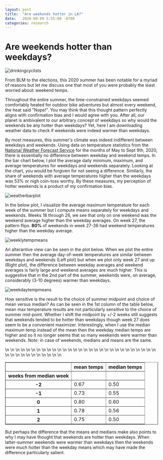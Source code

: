 ```yaml
---
layout: post
title:  "Are weekends hotter in LA?"
date:   2020-09-09 5:55:00 -0700
categories: research
---
```



# Are weekends hotter than weekdays? 

![drinkingcyclists](/drinking.png)

From BLM to the elections, this 2020 summer has been notable for a myriad of reasons but let me discuss one that most of you were probably the least worried about: weekend temps. 


Throughout the entire summer, the time-constrained weekdays seemed comfortably heated for outdoor bike adventures but almost every weekend, the heat said "Nope!". You may think that this thought pattern perfectly aligns with confirmation bias and I would agree with you. After all, our planet is ambivalent to our arbitrary concept of weekdays so why would the weekends be any hotter than weekdays? Yet, here I am downloading weather data to check if weekends were indeed warmer than weekdays. 


By most measures, this summer's climate was indeed indifferent between weekdays and weekends. Using data on temperature statistics from the [National Weather Forecast Service](https://w2.weather.gov/climate/xmacis.php?wfo=lox) for the months of May to Sept 9th, 2020, there is essentially no difference between weekday and weekend temps. In the bar chart below, I plot the average daily minimum, maximum, and average temperatures for weekdays and weekends separately. Looking at the chart, you would be forgiven for not seeing a difference. Similarly, the share of weekends with average temperatures higher than the weekdays was 53\% or nigh coin-toss worthy. By these measures, my perception of hotter weekends is a product of my confirmation bias. 

![weatherbarplot](/weatherbarplot.png)

In the below plot, I visualize the average maximum temperature for each week of the summer but I compute means separately for weekdays and weekends. Weeks 18 through 26, we see that only on one weekend was the weekend average higher than the weekday averages. On week 27, the pattern flips. **80%** of weekends in week 27-36 had weekend temperatures higher than the weekday average. 

![weeklytempmeans](/weeklytempaverages.png)

An alterantive view can be seen in the plot below. When we plot the entire summer then the average day-of-week temperatures are similar between weekdays and weekends (Left plot) but when we plot only week 27 and up (Right plot), the difference between weekday averages and weekend averages is fairly large and weekend averages are much higher. This is suggestive that in the 2nd part of the summer, weekends were, on average, considerably (3-10 degrees) warmer than weekdays. 

![weekdaytempmeans](/weekdaytempmeans.png)

How sensitive is the result to the choice of summer midpoint and choice of mean versus median? As can be seen in the 1st column of the table below, mean max temperature results are not particularly sensitive to the choice of summer mid-point. Whether I shift the midpoint by +/-2 weeks still suggests that weekends tended to be hotter than weekdays though week 27 does seem to be a convenient maximizer. Interestingly, when I use the median maximum temp instead of the mean then the weekday median temps are higher and so it no longer seems that so many weekends were warmer than weekends. *Note*: in case of weekends, medians and means are the same. 

<table border="1" class="dataframe">\n  <thead>\n    <tr style="text-align: right;">\n      <th></th>\n      <th>mean temps</th>\n      <th>median temps</th>\n    </tr>\n    <tr>\n      <th>weeks from median week</th>\n      <th></th>\n      <th></th>\n    </tr>\n  </thead>\n  <tbody>\n    <tr>\n      <th>-2</th>\n      <td>0.67</td>\n      <td>0.50</td>\n    </tr>\n    <tr>\n      <th>-1</th>\n      <td>0.73</td>\n      <td>0.55</td>\n    </tr>\n    <tr>\n      <th>0</th>\n      <td>0.80</td>\n      <td>0.60</td>\n    </tr>\n    <tr>\n      <th>1</th>\n      <td>0.78</td>\n      <td>0.56</td>\n    </tr>\n    <tr>\n      <th>2</th>\n      <td>0.75</td>\n      <td>0.50</td>\n    </tr>\n  </tbody>\n</table>

But perhaps the difference that the means and medians make also points to why I may have thought that weekends are hotter than weekdays. When latter-summer weekends were warmer than weekdays then the weekends were *much* hotter than the weekday means which may have made the difference particularly salient. 

